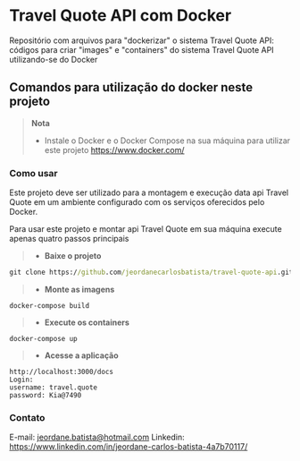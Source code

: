 # Travel Quote API com Docker
Repositório com arquivos para "dockerizar" o sistema Travel Quote API: códigos para criar "images" e "containers" do sistema Travel Quote API utilizando-se do Docker

## Comandos para utilização do docker neste projeto 

> **Nota**
> - Instale o Docker e o Docker Compose na sua máquina para utilizar este projeto https://www.docker.com/

### Como usar
Este projeto deve ser utilizado para a montagem e execução data api Travel Quote em um ambiente configurado com os serviços oferecidos pelo Docker. 

Para usar este projeto e montar api Travel Quote em sua máquina execute apenas quatro passos principais

> - **Baixe o projeto**
```cmd
git clone https://github.com/jeordanecarlosbatista/travel-quote-api.git
```
> - **Monte as imagens**
```
docker-compose build
```

> - **Execute os containers**
```
docker-compose up
```

> - **Acesse a aplicação**
```
http://localhost:3000/docs
Login:
username: travel.quote
password: Kia@7490
```

### Contato
E-mail: jeordane.batista@hotmail.com
Linkedin: https://www.linkedin.com/in/jeordane-carlos-batista-4a7b70117/

